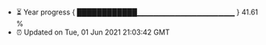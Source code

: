 - ⏳ Year progress { ████████████▁▁▁▁▁▁▁▁▁▁▁▁▁▁▁▁▁▁ } 41.61 %
- ⏰ Updated on Tue, 01 Jun 2021 21:03:42 GMT

